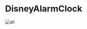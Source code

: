 # DisneyAlarmClock

![all](https://user-images.githubusercontent.com/59604062/108117997-649fac00-70a6-11eb-8870-2b77c18c98bf.png)
